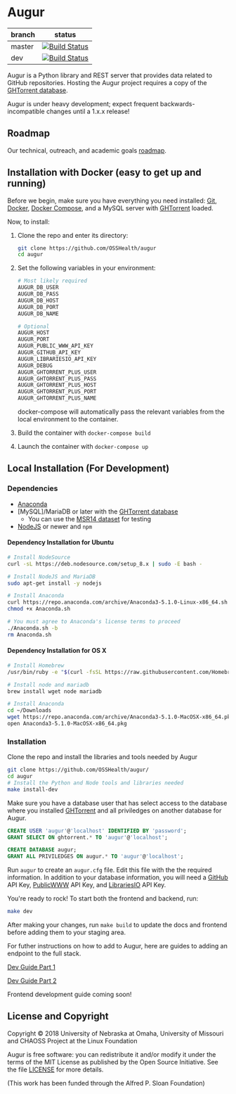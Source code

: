 # Augur

branch | status
   --- | ---
master | [![Build Status](https://travis-ci.org/OSSHealth/augur.svg?branch=master)](https://travis-ci.org/OSSHealth/augur)
   dev | [![Build Status](https://travis-ci.org/OSSHealth/augur.svg?branch=dev)](https://travis-ci.org/OSSHealth/augur)

Augur is a Python library and REST server that provides data related to GitHub repositories. Hosting the Augur project requires a copy of the [GHTorrent database](http://ghtorrent.org/downloads.html).

Augur is under heavy development; expect frequent backwards-incompatible changes until a 1.x.x release!



Roadmap
-------
Our technical, outreach, and academic goals [roadmap](https://github.com/OSSHealth/augur/wiki/Release-Schedule).



Installation with Docker (easy to get up and running)
-----------------------------------------------------
Before we begin, make sure you have everything you need installed: [Git](https://git-scm.com/downloads), [Docker](https://www.docker.com/community-edition), [Docker Compose](https://docs.docker.com/compose/install/), and a MySQL server with [GHTorrent](https://github.com/gousiosg/github-mirror/tree/master/sql) loaded.

Now, to install:

1.  Clone the repo and enter its directory:

    ```bash
    git clone https://github.com/OSSHealth/augur
    cd augur
      ```


2.  Set the following variables in your environment:

    ```bash
    # Most likely required
    AUGUR_DB_USER
    AUGUR_DB_PASS
    AUGUR_DB_HOST
    AUGUR_DB_PORT
    AUGUR_DB_NAME

    # Optional
    AUGUR_HOST
    AUGUR_PORT
    AUGUR_PUBLIC_WWW_API_KEY
    AUGUR_GITHUB_API_KEY
    AUGUR_LIBRARIESIO_API_KEY
    AUGUR_DEBUG
    AUGUR_GHTORRENT_PLUS_USER
    AUGUR_GHTORRENT_PLUS_PASS
    AUGUR_GHTORRENT_PLUS_HOST
    AUGUR_GHTORRENT_PLUS_PORT
    AUGUR_GHTORRENT_PLUS_NAME
    ```

    docker-compose will automatically pass the relevant variables from the local environment to the container.


3.  Build the container with `docker-compose build`
4.  Launch the container with `docker-compose up`



Local Installation (For Development)
-----------------------------------------------------

### Dependencies
- [Anaconda](https://www.anaconda.com/download/)
- [MySQL]/MariaDB or later with the [GHTorrent database](http://ghtorrent.org/)
  - You can use the [MSR14 dataset](http://ghtorrent.org/msr14.html) for testing
- [NodeJS](http://nodejs.org) or newer and `npm`


#### Dependency Installation for Ubuntu

```bash
# Install NodeSource
curl -sL https://deb.nodesource.com/setup_8.x | sudo -E bash -

# Install NodeJS and MariaDB 
sudo apt-get install -y nodejs

# Install Anaconda
curl https://repo.anaconda.com/archive/Anaconda3-5.1.0-Linux-x86_64.sh > Anaconda.sh
chmod +x Anaconda.sh

# You must agree to Anaconda's license terms to proceed
./Anaconda.sh -b
rm Anaconda.sh
```


#### Dependency Installation for OS X

```bash
# Install Homebrew
/usr/bin/ruby -e "$(curl -fsSL https://raw.githubusercontent.com/Homebrew/install/master/install)"

# Install node and mariadb
brew install wget node mariadb

# Install Anaconda
cd ~/Downloads
wget https://repo.anaconda.com/archive/Anaconda3-5.1.0-MacOSX-x86_64.pkg
open Anaconda3-5.1.0-MacOSX-x86_64.pkg
```


### Installation

Clone the repo and install the libraries and tools needed by Augur

```bash
git clone https://github.com/OSSHealth/augur/
cd augur
# Install the Python and Node tools and libraries needed
make install-dev
```

Make sure you have a database user that has select access to the database where you installed [GHTorrent](http://ghtorrent.org/) and all priviledges on another database for Augur.

```sql
CREATE USER 'augur'@'localhost' IDENTIFIED BY 'password';
GRANT SELECT ON ghtorrent.* TO 'augur'@'localhost';

CREATE DATABASE augur;
GRANT ALL PRIVILEDGES ON augur.* TO 'augur'@'localhost';
```

Run `augur` to create an `augur.cfg` file. Edit this file with the the required information. In addition to your database information, you will need a [GitHub](https://developer.github.com/v3/) API Key, [PublicWWW](https://publicwww.com/) API Key, and [LibrariesIO](https://libraries.io/) API Key.

You're ready to rock! To start both the frontend and backend, run:
 ```bash
 make dev
 ```
 
After making your changes, run `make build` to update the docs and frontend before adding them to your staging area.

For futher instructions on how to add to Augur, here are guides to adding an endpoint to the full stack. 

[Dev Guide Part 1](docs/dev-guide-pt1.md) 

[Dev Guide Part 2](docs/dev-guide-pt2.md)

Frontend development guide coming soon!

License and Copyright
---------------------
Copyright © 2018 University of Nebraska at Omaha, University of Missouri and CHAOSS Project at the Linux Foundation

Augur is free software: you can redistribute it and/or modify it under the terms of the MIT License as published by the Open Source Initiative. See the file [LICENSE](LICENSE) for more details.

(This work has been funded through the Alfred P. Sloan Foundation)
